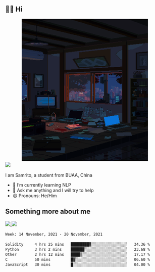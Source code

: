 ## 👋🏻 Hi

<div align="center">
<img alt="GIF" src="https://github.com/xiangsam/xiangsam/blob/271390e4ab50820a4594e3cb94b7ffaa6293de72/0_0EUAvTumWsRa2k6F.gif" width=400 height=450/>
</div>

<a href="https://github.com/xiangsam">
  <img src="https://komarev.com/ghpvc/?username=xiangsam&style=flat-square" />
</a>

I am Samrito, a student from BUAA, China
- 🌱 I’m currently learning NLP
- 💬 Ask me anything and I will try to help
- 😄 Pronouns: He/Him


## Something more about me
<a href="https://github.com/xiangsam">
  <img src="https://github-readme-stats.vercel.app/api?username=xiangsam&show_icons=true&hide_border=true" />
</a>


<a href="https://github.com/xiangsam">
  <img src="https://github-readme-stats.vercel.app/api/top-langs/?username=xiangsam&layout=compact" />
</a>

<!--START_SECTION:waka-->
```text
Week: 14 November, 2021 - 20 November, 2021

Solidity     4 hrs 25 mins   ████████▓░░░░░░░░░░░░░░░░   34.36 % 
Python       3 hrs 2 mins    ██████░░░░░░░░░░░░░░░░░░░   23.68 % 
Other        2 hrs 12 mins   ████▒░░░░░░░░░░░░░░░░░░░░   17.17 % 
C            50 mins         █▓░░░░░░░░░░░░░░░░░░░░░░░   06.60 % 
JavaScript   30 mins         █░░░░░░░░░░░░░░░░░░░░░░░░   04.00 % 
```
<!--END_SECTION:waka-->

<!---
xiangsam/xiangsam is a ✨ special ✨ repository because its `README.md` (this file) appears on your GitHub profile.
You can click the Preview link to take a look at your changes.
--->
